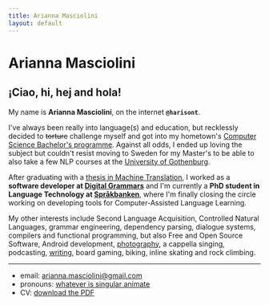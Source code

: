 ```yaml
---
title: Arianna Masciolini
layout: default
---
```


# Arianna Masciolini
## ¡Ciao, hi, hej and hola!
My name is __Arianna Masciolini__, on the internet __`@harisont`__.

I've always been really into language(s) and education, but recklessly decided to ~~torture~~ challenge myself and got into my hometown's [Computer Science Bachelor's programme](https://www.dmi.unipg.it/en/courses/computer-science-courses/bachelor-s-degree-in-computer-science). 
Against all odds, I ended up loving the subject but couldn't resist moving to Sweden for my Master's to be able to also take a few NLP courses at the [University of Gothenburg](https://www.gu.se/).

After graduating with a [thesis in Machine Translation](https://raw.githubusercontent.com/harisont/concept-alignment/master/thesis/final_report/synbased_ca_for_mt.pdf), I worked as a __software developer at [Digital Grammars](https://www.digitalgrammars.com/)__ and I'm currently a __PhD student in Language Technology at [Språkbanken](https://spraakbanken.gu.se/)__, where I'm finally closing the circle working on developing tools for Computer-Assisted Language Learning.

My other interests include Second Language Acquisition, Controlled Natural Languages, grammar engineering, dependency parsing, dialogue systems, compilers and functional programming, but also Free and Open Source Software, Android development, [photography](https://harisont.github.io/postcards-from-gothenburg/), a cappella singing, podcasting, [writing](blog.md), board gaming, biking, inline skating and rock climbing. 

---

- email: [arianna.masciolini@gmail.com](mailto:arianna.masciolini@gmail.com)
- pronouns: [whatever is singular animate](https://harisont.github.io/pronouns/)
- CV: [download the PDF](https://github.com/harisont/cv/raw/master/cv.pdf)

